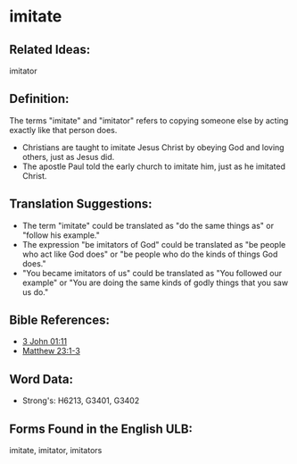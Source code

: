 # imitate

## Related Ideas:

imitator

## Definition:

The terms "imitate" and "imitator" refers to copying someone else by acting exactly like that person does.

* Christians are taught to imitate Jesus Christ by obeying God and loving others, just as Jesus did.
* The apostle Paul told the early church to imitate him, just as he imitated Christ.

## Translation Suggestions:

* The term "imitate" could be translated as "do the same things as" or "follow his example."
* The expression "be imitators of God" could be translated as "be people who act like God does" or "be people who do the kinds of things God does."
* "You became imitators of us" could be translated as "You followed our example" or "You are doing the same kinds of godly things that you saw us do."

## Bible References:

* [3 John 01:11](rc://en/tn/help/3jn/01/11)
* [Matthew 23:1-3](rc://en/tn/help/mat/23/01)

## Word Data:

* Strong's: H6213, G3401, G3402

## Forms Found in the English ULB:

imitate, imitator, imitators
